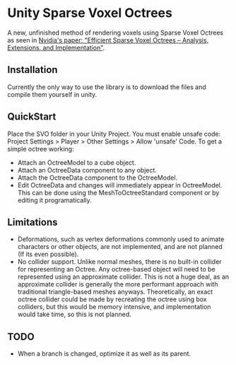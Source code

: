 # Unity Sparse Voxel Octrees

A new, unfinished method of rendering voxels using Sparse Voxel Octrees as seen in [Nvidia's paper: "Efficient Sparse Voxel Octrees – Analysis, Extensions, and Implementation"](https://www.nvidia.com/docs/IO/88972/nvr-2010-001.pdf).

## Installation

Currently the only way to use the library is to download the files and compile them yourself in unity.

## QuickStart

Place the SVO folder in your Unity Project. You must enable unsafe code: Project Settings > Player > Other Settings > Allow 'unsafe' Code.
To get a simple octree working:
- Attach an OctreeModel to a cube object.
- Attach an OctreeData component to any object.
- Attach the OctreeData component to the OctreeModel.
- Edit OctreeData and changes will immediately appear in OctreeModel. This can be done using the MeshToOctreeStandard component or by editing it programatically.

## Limitations

- Deformations, such as vertex deformations commonly used to animate characters or other objects, are not implemented, and are not planned (If its even possible).
- No collider support. Unlike normal meshes, there is no built-in collider for representing an Octree. Any octree-based object will need to be represented using an approximate collider. This is not a huge deal, as an approximate collider is generally the more performant approach with traditional triangle-based meshes anyways. Theoretically, an exact octree collider could be made by recreating the octree using box colliders, but this would be memory intensive, and implementation would take time, so this is not planned.

## TODO

- When a branch is changed, optimize it as well as its parent.
